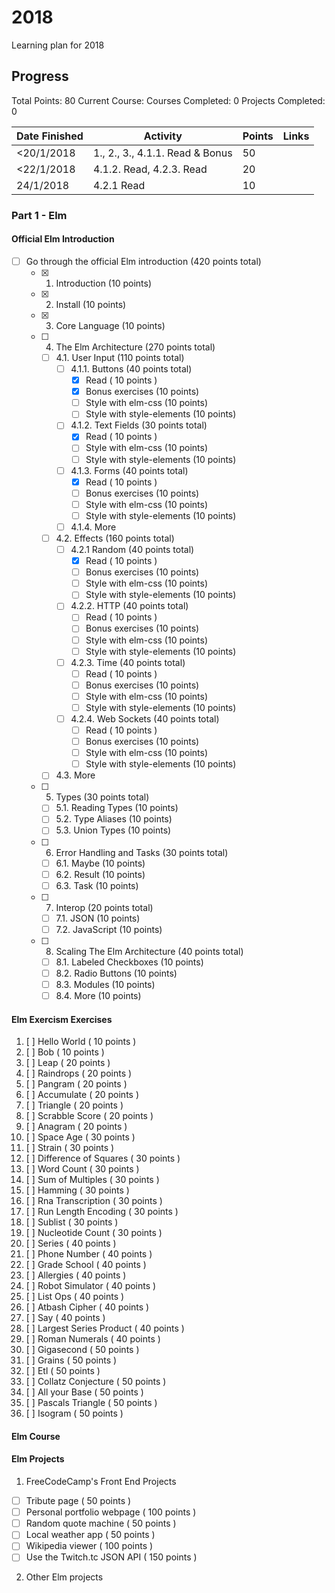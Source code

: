 # 2018
Learning plan for 2018

## Progress

Total Points: 80
Current Course:
Courses Completed: 0
Projects Completed: 0

| Date Finished |          Activity               | Points |     Links    |
| ------------- | ------------------------------  | ------ | -------------------------------------- |
| <20/1/2018    | 1., 2., 3., 4.1.1. Read & Bonus |   50   |  |
| <22/1/2018    | 4.1.2. Read, 4.2.3. Read        |   20   |  | 
|  24/1/2018    | 4.2.1 Read                      |   10   |  |

### Part 1 - Elm
#### Official Elm Introduction
- [ ] Go through the official Elm introduction (420 points total)
  - [x] 1. Introduction (10 points)
  - [x] 2. Install (10 points)
  - [x] 3. Core Language (10 points)
  - [ ] 4. The Elm Architecture (270 points total)
    - [ ] 4.1. User Input (110 points total)
      - [ ] 4.1.1. Buttons (40 points total)
        - [x] Read ( 10 points )
        - [x] Bonus exercises (10 points)
        - [ ] Style with elm-css (10 points)
        - [ ] Style with style-elements (10 points)
      - [ ] 4.1.2. Text Fields (30 points total)
        - [x] Read ( 10 points )
        - [ ] Style with elm-css (10 points)
        - [ ] Style with style-elements (10 points)
      - [ ] 4.1.3. Forms (40 points total)
        - [x] Read ( 10 points )
        - [ ] Bonus exercises (10 points)
        - [ ] Style with elm-css (10 points)
        - [ ] Style with style-elements (10 points)
      - [ ] 4.1.4. More
    - [ ] 4.2. Effects (160 points total)
      - [ ] 4.2.1 Random (40 points total)
        - [x] Read ( 10 points )
        - [ ] Bonus exercises (10 points)
        - [ ] Style with elm-css (10 points)
        - [ ] Style with style-elements (10 points)
      - [ ] 4.2.2. HTTP (40 points total)
        - [ ] Read ( 10 points )
        - [ ] Bonus exercises (10 points)
        - [ ] Style with elm-css (10 points)
        - [ ] Style with style-elements (10 points)
      - [ ] 4.2.3. Time (40 points total)
        - [ ] Read ( 10 points )
        - [ ] Bonus exercises (10 points)
        - [ ] Style with elm-css (10 points)
        - [ ] Style with style-elements (10 points)
      - [ ] 4.2.4. Web Sockets (40 points total)
        - [ ] Read ( 10 points )
        - [ ] Bonus exercises (10 points)
        - [ ] Style with elm-css (10 points)
        - [ ] Style with style-elements (10 points)
     - [ ] 4.3. More
  - [ ] 5. Types (30 points total)
    - [ ] 5.1. Reading Types (10 points)
    - [ ] 5.2. Type Aliases (10 points)
    - [ ] 5.3. Union Types (10 points)
  - [ ] 6. Error Handling and Tasks (30 points total)
    - [ ] 6.1. Maybe (10 points)
    - [ ] 6.2. Result (10 points)
    - [ ] 6.3. Task (10 points)
  - [ ] 7. Interop (20 points total)
    - [ ] 7.1. JSON (10 points)
    - [ ] 7.2. JavaScript (10 points)
  - [ ] 8. Scaling The Elm Architecture (40 points total)
    - [ ] 8.1. Labeled Checkboxes (10 points) 
    - [ ] 8.2. Radio Buttons (10 points)
    - [ ] 8.3. Modules (10 points)
    - [ ] 8.4. More (10 points)

#### Elm Exercism Exercises
1. [ ] Hello World ( 10 points )
2. [ ] Bob ( 10 points )
3. [ ] Leap ( 20 points )
4. [ ] Raindrops ( 20 points )
5. [ ] Pangram ( 20 points )
6. [ ] Accumulate ( 20 points )
7. [ ] Triangle ( 20 points )
8. [ ] Scrabble Score ( 20 points )
9. [ ] Anagram ( 20 points )
10. [ ] Space Age ( 30 points )
11. [ ] Strain ( 30 points )
12. [ ] Difference of Squares ( 30 points )
13. [ ] Word Count ( 30 points )
14. [ ] Sum of Multiples ( 30 points )
15. [ ] Hamming ( 30 points )
16. [ ] Rna Transcription ( 30 points )
17. [ ] Run Length Encoding ( 30 points )
18. [ ] Sublist ( 30 points )
19. [ ] Nucleotide Count ( 30 points )
20. [ ] Series ( 40 points )
21. [ ] Phone Number ( 40 points )
22. [ ] Grade School ( 40 points )
23. [ ] Allergies ( 40 points )
24. [ ] Robot Simulator ( 40 points )
25. [ ] List Ops ( 40 points )
26. [ ] Atbash Cipher ( 40 points )
27. [ ] Say ( 40 points )
28. [ ] Largest Series Product ( 40 points )
29. [ ] Roman Numerals ( 40 points )
30. [ ] Gigasecond ( 50 points )
31. [ ] Grains ( 50 points )
32. [ ] Etl ( 50 points )
33. [ ] Collatz Conjecture ( 50 points )
34. [ ] All your Base ( 50 points )
35. [ ] Pascals Triangle ( 50 points )
36. [ ] Isogram ( 50 points )

#### Elm Course

#### Elm Projects
1. FreeCodeCamp's Front End Projects
  - [ ] Tribute page ( 50 points )
  - [ ] Personal portfolio webpage ( 100 points )
  - [ ] Random quote machine ( 50 points )
  - [ ] Local weather app ( 50 points )
  - [ ] Wikipedia viewer ( 100 points )
  - [ ] Use the Twitch.tc JSON API ( 150 points )
2. Other Elm projects

